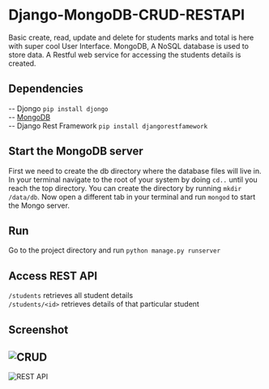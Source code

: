 # Django-MongoDB-CRUD-RESTAPI

Basic create, read, update and delete for students marks and total is here with super cool User Interface. MongoDB, A NoSQL database is used to store data.
A Restful web service for accessing the students details is created.

## Dependencies
-- Djongo `pip install djongo`  
-- [MongoDB](https://fastdl.mongodb.org/windows/mongodb-windows-x86_64-4.4.2-signed.msi)  
-- Django Rest Framework `pip install djangorestfamework`  

## Start the MongoDB server
First we need to create the db directory where the database files will live in. In your terminal navigate to the root of your system by doing `cd..` until you reach the top directory. You can create the directory by running `mkdir /data/db`. Now open a different tab in your terminal and run `mongod` to start the Mongo server.

## Run
Go to the project directory and run `python manage.py runserver`

## Access REST API
`/students` retrieves all student details  
`/students/<id>` retrieves details of that particular student

## Screenshot
![CRUD](https://github.com/rishi772001/django-mongodb-crud/blob/main/screenshots/Capture.PNG)
---
![REST API](https://github.com/rishi772001/django-mongodb-crud/blob/main/screenshots/Capture1.PNG)


